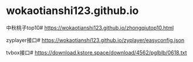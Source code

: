 # wokaotianshi123.github.io
中秋桃子top10# https://wokaotianshi123.github.io/zhongqiutop10.html

zyplayer接口# https://wokaotianshi123.github.io/zyplayer/easyconfig.json

tvbox接口# https://download.kstore.space/download/4562/pglblb/0618.txt
